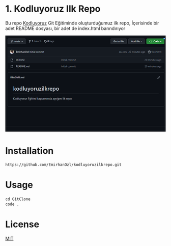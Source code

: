 # 1. Kodluyoruz Ilk Repo
Bu repo [Kodluyoruz](kodluyoruz.org) Git Eğitiminde oluşturduğumuz ilk repo, İçerisinde bir adet README dosyası, bir adet de index.html barındırıyor

![Gorsel](resim.png)

# Installation
````
https://github.com/EmirhanOzl/kodluyoruzilkrepo.git
````
# Usage
```
cd GitClone
code .
```
# License
[MIT]()
